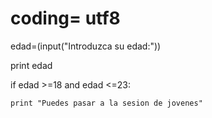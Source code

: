 # coding= utf8

edad=(input("Introduzca su edad:"))

print edad

if edad >=18 and edad <=23:
    
    print "Puedes pasar a la sesion de jovenes"
